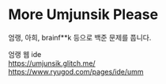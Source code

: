 # More Umjunsik Please
엄랭, 아희, brainf**k 등으로 백준 문제를 풉니다.

엄랭 웹 ide </br>
https://umjunsik.glitch.me/ </br>
https://www.ryugod.com/pages/ide/umm </br>
